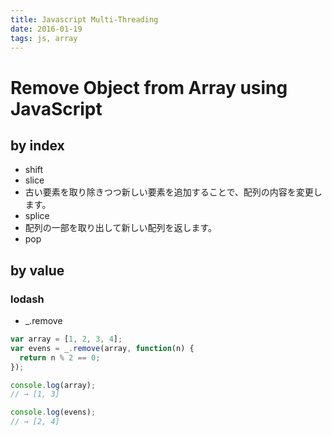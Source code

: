 ```yaml
---
title: Javascript Multi-Threading
date: 2016-01-19
tags: js, array
---
```


# Remove Object from Array using JavaScript

## by index

+ shift
+ slice
 + 古い要素を取り除きつつ新しい要素を追加することで、配列の内容を変更します。
+ splice
 + 配列の一部を取り出して新しい配列を返します。
+ pop

## by value

### lodash

+ _.remove


```js
var array = [1, 2, 3, 4];
var evens = _.remove(array, function(n) {
  return n % 2 == 0;
});

console.log(array);
// → [1, 3]

console.log(evens);
// → [2, 4]
```

